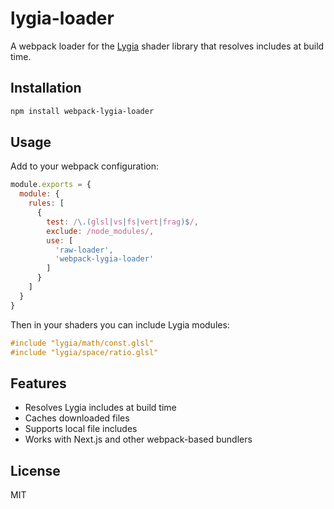 # lygia-loader

A webpack loader for the [Lygia](https://lygia.xyz/) shader library that resolves includes at build time.

## Installation

```bash
npm install webpack-lygia-loader
```

## Usage

Add to your webpack configuration:

```javascript
module.exports = {
  module: {
    rules: [
      {
        test: /\.(glsl|vs|fs|vert|frag)$/,
        exclude: /node_modules/,
        use: [
          'raw-loader',
          'webpack-lygia-loader'
        ]
      }
    ]
  }
}
```

Then in your shaders you can include Lygia modules:

```glsl
#include "lygia/math/const.glsl"
#include "lygia/space/ratio.glsl"
```

## Features

- Resolves Lygia includes at build time
- Caches downloaded files
- Supports local file includes
- Works with Next.js and other webpack-based bundlers

## License

MIT

